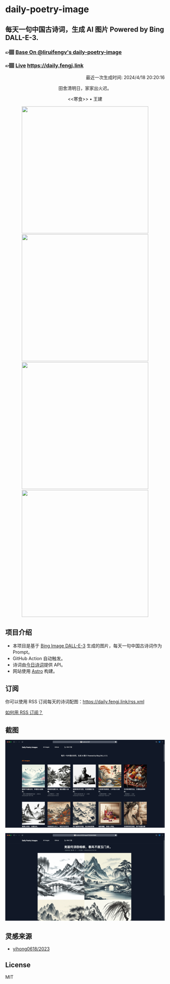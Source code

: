
# daily-poetry-image

## 每天一句中国古诗词，生成 AI 图片 Powered by Bing DALL-E-3.

### 👉🏽 [Base On @liruifengv's daily-poetry-image](https://github.com/liruifengv/daily-poetry-image)

### 👉🏽 [Live](https://daily.fengj.link) https://daily.fengj.link

<p align="right">
  最近一次生成时间: 2024/4/18 20:20:16
</p>
<p align="center">
田舍清明日，家家出火迟。
</p>
<p align="center">
<<寒食>> • 王建
</p>
<p align="center">
<img src="https://tse3.mm.bing.net/th/id/OIG2.a7KWWNd_iLNj_ODfv9F7" height="400" width="400" />
<img src="https://tse2.mm.bing.net/th/id/OIG2.TSkOZjBe8.9nhnxZlCWA" height="400" width="400" />
<img src="https://tse3.mm.bing.net/th/id/OIG2.xvOLH4p.tSSVojvvE9.5" height="400" width="400" />
<img src="https://tse3.mm.bing.net/th/id/OIG2.lMgr.HbRVCo76RWuu_zF" height="400" width="400" />
</p>

## 项目介绍

-   本项目是基于 [Bing Image DALL-E-3](https://www.bing.com/images/create) 生成的图片，每天一句中国古诗词作为 Prompt。
-   GitHub Action 自动触发。
-   诗词由[今日诗词](https://www.jinrishici.com/)提供 API。
-   网站使用 [Astro](https://astro.build) 构建。

## 订阅

你可以使用 RSS 订阅每天的诗词配图：https://daily.fengj.link/rss.xml

[如何用 RSS 订阅？](https://zhuanlan.zhihu.com/p/55026716)

## 截图

![图片列表](./screenshots/Snipaste_2023-12-28_21-00-26.png)

![图片详情](./screenshots/Snipaste_2023-12-28_21-00-53.png)

## 灵感来源

-   [yihong0618/2023](https://github.com/yihong0618/2023)

## License

MIT
